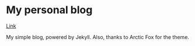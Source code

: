 # My personal blog

[Link](http://franklinsch.github.io)

My simple blog, powered by Jekyll.
Also, thanks to Arctic Fox for the theme.
